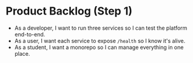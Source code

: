 # Product Backlog (Step 1)

- As a developer, I want to run three services so I can test the platform end-to-end.
- As a user, I want each service to expose `/health` so I know it's alive.
- As a student, I want a monorepo so I can manage everything in one place.
